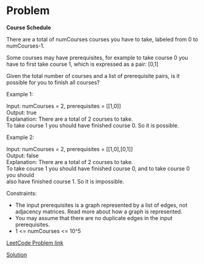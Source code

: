# Problem

__Course Schedule__

There are a total of numCourses courses you have to take, labeled from 0 to numCourses-1.

Some courses may have prerequisites, for example to take course 0 you have to first take course 1, which is expressed as a pair: [0,1]

Given the total number of courses and a list of prerequisite pairs, is it possible for you to finish all courses?

 
Example 1:

Input: numCourses = 2, prerequisites = [[1,0]]<br>
Output: true<br>
Explanation: There are a total of 2 courses to take.<br> 
             To take course 1 you should have finished course 0. So it is possible.<br>
             
             
Example 2:

Input: numCourses = 2, prerequisites = [[1,0],[0,1]]<br>
Output: false<br>
Explanation: There are a total of 2 courses to take.<br> 
             To take course 1 you should have finished course 0, and to take course 0 you should<br>
             also have finished course 1. So it is impossible.<br>
 

Constraints:

* The input prerequisites is a graph represented by a list of edges, not adjacency matrices. Read more about how a graph is represented.
* You may assume that there are no duplicate edges in the input prerequisites.
* 1 <= numCourses <= 10^5


[LeetCode Problem link]()

[Solution](https://github.com/DhanabalShanmugam/Leet-Code-30-Days-Challenge/blob/master/May2020/Week5/Day_29/Solution.py)

